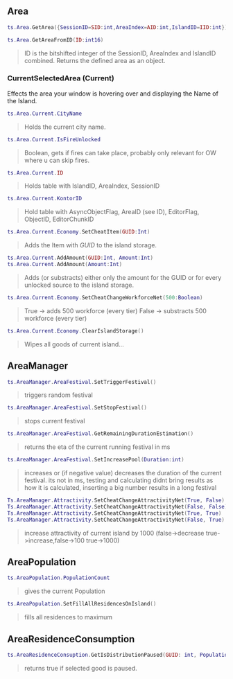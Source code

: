 ## Area

```lua
ts.Area.GetArea({SessionID=SID:int,AreaIndex=AID:int,IslandID=IID:int})
```
>

```lua
ts.Area.GetAreaFromID(ID:int16)
```
> ID is the bitshifted integer of the SessionID, AreaIndex and IslandID combined. Returns the defined area as an object.

### CurrentSelectedArea (Current)
Effects the area your window is hovering over and displaying the Name of the Island.
```lua
ts.Area.Current.CityName
```
>Holds the current city name.

```lua
ts.Area.Current.IsFireUnlocked
```
>Boolean, gets if fires can take place, probably only relevant for OW where u can skip fires.

```lua
ts.Area.Current.ID
```
>Holds table with IslandID, AreaIndex, SessionID

```lua
ts.Area.Current.KontorID
```
>Hold table with AsyncObjectFlag, AreaID (see ID), EditorFlag, ObjectID, EditorChunkID

```lua
ts.Area.Current.Economy.SetCheatItem(GUID:Int)
```
>Adds the Item with _GUID_ to the island storage.

```lua
ts.Area.Current.AddAmount(GUID:Int, Amount:Int)
ts.Area.Current.AddAmount(Amount:Int)
```
>Adds (or substracts) either only the amount for the GUID or for every unlocked source to the island storage.

```lua
ts.Area.Current.Economy.SetCheatChangeWorkforceNet(500:Boolean)
```
>True -> adds 500 workforce (every tier)
>False -> substracts 500 workforce (every tier)

```lua
ts.Area.Current.Economy.ClearIslandStorage()
```
>Wipes all goods of current island...

## AreaManager
```lua
ts.AreaManager.AreaFestival.SetTriggerFestival()
```
>triggers random festival

```lua
ts.AreaManager.AreaFestival.SetStopFestival()
```
>stops current festival

```lua
ts.AreaManager.AreaFestival.GetRemainingDurationEstimation()
```
>returns the eta of the current running festival in ms

```lua
ts.AreaManager.AreaFestival.SetIncreasePool(Duration:int)
```
>increases or (if negative value) decreases the duration of the current festival. its not in ms, testing and calculating didnt bring results as how it is calculated, inserting a big number results in a long festival

```lua
Ts.AreaManager.Attractivity.SetCheatChangeAttractivityNet(True, False)
Ts.AreaManager.Attractivity.SetCheatChangeAttractivityNet(False, False)
Ts.AreaManager.Attractivity.SetCheatChangeAttractivityNet(True, True)
Ts.AreaManager.Attractivity.SetCheatChangeAttractivityNet(False, True)
```
> increase attractivity of current island by 1000 (false->decrease true->increase,false->100 true->1000)

## AreaPopulation
```lua
ts.AreaPopulation.PopulationCount
```
>gives the current Population

```lua
ts.AreaPopulation.SetFillAllResidencesOnIsland()
```
>fills all residences to maximum

## AreaResidenceConsumption
```lua
ts.AreaResidenceConsuption.GetIsDistributionPaused(GUID: int, Population_GUID:int)
```
>returns true if selected good is paused.
